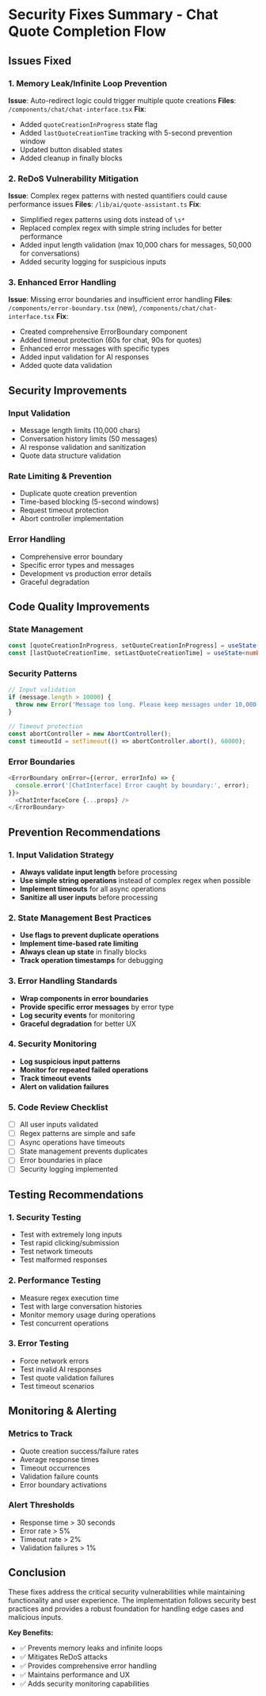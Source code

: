 # Security Fixes Summary - Chat Quote Completion Flow

## Issues Fixed

### 1. Memory Leak/Infinite Loop Prevention
**Issue**: Auto-redirect logic could trigger multiple quote creations
**Files**: `/components/chat/chat-interface.tsx`
**Fix**: 
- Added `quoteCreationInProgress` state flag
- Added `lastQuoteCreationTime` tracking with 5-second prevention window
- Updated button disabled states
- Added cleanup in finally blocks

### 2. ReDoS Vulnerability Mitigation
**Issue**: Complex regex patterns with nested quantifiers could cause performance issues
**Files**: `/lib/ai/quote-assistant.ts`
**Fix**:
- Simplified regex patterns using dots instead of `\s*`
- Replaced complex regex with simple string includes for better performance
- Added input length validation (max 10,000 chars for messages, 50,000 for conversations)
- Added security logging for suspicious inputs

### 3. Enhanced Error Handling
**Issue**: Missing error boundaries and insufficient error handling
**Files**: `/components/error-boundary.tsx` (new), `/components/chat/chat-interface.tsx`
**Fix**:
- Created comprehensive ErrorBoundary component
- Added timeout protection (60s for chat, 90s for quotes)
- Enhanced error messages with specific types
- Added input validation for AI responses
- Added quote data validation

## Security Improvements

### Input Validation
- Message length limits (10,000 chars)
- Conversation history limits (50 messages)
- AI response validation and sanitization
- Quote data structure validation

### Rate Limiting & Prevention
- Duplicate quote creation prevention
- Time-based blocking (5-second windows)
- Request timeout protection
- Abort controller implementation

### Error Handling
- Comprehensive error boundary
- Specific error types and messages
- Development vs production error details
- Graceful degradation

## Code Quality Improvements

### State Management
```typescript
const [quoteCreationInProgress, setQuoteCreationInProgress] = useState(false);
const [lastQuoteCreationTime, setLastQuoteCreationTime] = useState<number | null>(null);
```

### Security Patterns
```typescript
// Input validation
if (message.length > 10000) {
  throw new Error('Message too long. Please keep messages under 10,000 characters.');
}

// Timeout protection
const abortController = new AbortController();
const timeoutId = setTimeout(() => abortController.abort(), 60000);
```

### Error Boundaries
```typescript
<ErrorBoundary onError={(error, errorInfo) => {
  console.error('[ChatInterface] Error caught by boundary:', error);
}}>
  <ChatInterfaceCore {...props} />
</ErrorBoundary>
```

## Prevention Recommendations

### 1. Input Validation Strategy
- **Always validate input length** before processing
- **Use simple string operations** instead of complex regex when possible
- **Implement timeouts** for all async operations
- **Sanitize all user inputs** before processing

### 2. State Management Best Practices
- **Use flags to prevent duplicate operations**
- **Implement time-based rate limiting**
- **Always clean up state** in finally blocks
- **Track operation timestamps** for debugging

### 3. Error Handling Standards
- **Wrap components in error boundaries**
- **Provide specific error messages** by error type
- **Log security events** for monitoring
- **Graceful degradation** for better UX

### 4. Security Monitoring
- **Log suspicious input patterns**
- **Monitor for repeated failed operations**
- **Track timeout events**
- **Alert on validation failures**

### 5. Code Review Checklist
- [ ] All user inputs validated
- [ ] Regex patterns are simple and safe
- [ ] Async operations have timeouts
- [ ] State management prevents duplicates
- [ ] Error boundaries in place
- [ ] Security logging implemented

## Testing Recommendations

### 1. Security Testing
- Test with extremely long inputs
- Test rapid clicking/submission
- Test network timeouts
- Test malformed responses

### 2. Performance Testing
- Measure regex execution time
- Test with large conversation histories
- Monitor memory usage during operations
- Test concurrent operations

### 3. Error Testing
- Force network errors
- Test invalid AI responses
- Test quote validation failures
- Test timeout scenarios

## Monitoring & Alerting

### Metrics to Track
- Quote creation success/failure rates
- Average response times
- Timeout occurrences
- Validation failure counts
- Error boundary activations

### Alert Thresholds
- Response time > 30 seconds
- Error rate > 5%
- Timeout rate > 2%
- Validation failures > 1%

## Conclusion

These fixes address the critical security vulnerabilities while maintaining functionality and user experience. The implementation follows security best practices and provides a robust foundation for handling edge cases and malicious inputs.

**Key Benefits:**
- ✅ Prevents memory leaks and infinite loops
- ✅ Mitigates ReDoS attacks
- ✅ Provides comprehensive error handling
- ✅ Maintains performance and UX
- ✅ Adds security monitoring capabilities